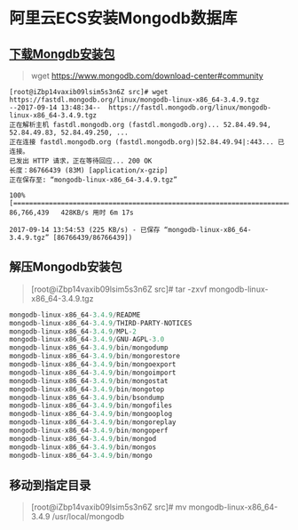 # 阿里云ECS安装Mongodb数据库
## [下载Mongdb安装包](https://www.mongodb.com/download-center#community)
> wget https://www.mongodb.com/download-center#community  

```
[root@iZbp14vaxib09lsim5s3n6Z src]# wget https://fastdl.mongodb.org/linux/mongodb-linux-x86_64-3.4.9.tgz
--2017-09-14 13:48:34--  https://fastdl.mongodb.org/linux/mongodb-linux-x86_64-3.4.9.tgz
正在解析主机 fastdl.mongodb.org (fastdl.mongodb.org)... 52.84.49.94, 52.84.49.83, 52.84.49.250, ...
正在连接 fastdl.mongodb.org (fastdl.mongodb.org)|52.84.49.94|:443... 已连接。
已发出 HTTP 请求，正在等待回应... 200 OK
长度：86766439 (83M) [application/x-gzip]
正在保存至: “mongodb-linux-x86_64-3.4.9.tgz”

100%[==============================================================================>] 86,766,439   428KB/s 用时 6m 17s 

2017-09-14 13:54:53 (225 KB/s) - 已保存 “mongodb-linux-x86_64-3.4.9.tgz” [86766439/86766439])
```

## 解压Mongodb安装包
> [root@iZbp14vaxib09lsim5s3n6Z src]# tar -zxvf mongodb-linux-x86_64-3.4.9.tgz   

```js
mongodb-linux-x86_64-3.4.9/README
mongodb-linux-x86_64-3.4.9/THIRD-PARTY-NOTICES
mongodb-linux-x86_64-3.4.9/MPL-2
mongodb-linux-x86_64-3.4.9/GNU-AGPL-3.0
mongodb-linux-x86_64-3.4.9/bin/mongodump
mongodb-linux-x86_64-3.4.9/bin/mongorestore
mongodb-linux-x86_64-3.4.9/bin/mongoexport
mongodb-linux-x86_64-3.4.9/bin/mongoimport
mongodb-linux-x86_64-3.4.9/bin/mongostat
mongodb-linux-x86_64-3.4.9/bin/mongotop
mongodb-linux-x86_64-3.4.9/bin/bsondump
mongodb-linux-x86_64-3.4.9/bin/mongofiles
mongodb-linux-x86_64-3.4.9/bin/mongooplog
mongodb-linux-x86_64-3.4.9/bin/mongoreplay
mongodb-linux-x86_64-3.4.9/bin/mongoperf
mongodb-linux-x86_64-3.4.9/bin/mongod
mongodb-linux-x86_64-3.4.9/bin/mongos
mongodb-linux-x86_64-3.4.9/bin/mongo
```

## 移动到指定目录
> [root@iZbp14vaxib09lsim5s3n6Z src]# mv mongodb-linux-x86_64-3.4.9 /usr/local/mongodb
